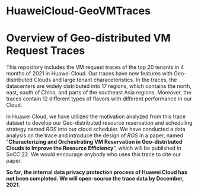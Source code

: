 # HuaweiCloud-GeoVMTraces
# Overview of Geo-distributed VM Request Traces
This repository includes the VM request traces of the top 20 tenants in 4 months of 2021 in Huawei Cloud. Our traces have new features with Geo-distributed Clouds and large tenant characeteristics. In the traces, the datacenters are widely distributed into 17 regions, which contains the north, east, south of China, and parts of the southeast Asia regions. Moreover, the traces contain 12 different types of flavors with different performance in our Cloud. 

In Huawei Cloud, we have utilized the motivation analyzed from this trace dataset to develop our Geo-distributed resource reservation and scheduling strategy named _ROS_ into our cloud scheduler. We have conducted a data analysis on the trace and introduce the design of _ROS_ in a paper, named "**Characterizing and Orchestrating VM Reservation in
Geo-distributed Clouds to Improve the Resource Efficiency**", which will be published in SoCC’22. We would encourage anybody who uses this trace to cite our paper.

**So far, the internal data privacy protection process of Huawei Cloud has not been completed. We will open-source the trace data by December, 2021.**
